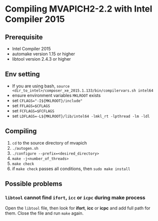 # Compiling MVAPICH2-2.2 with Intel Compiler 2015

## Prerequisite

* Intel Compiler 2015
* automake version 1.15 or higher
* libtool version 2.4.3 or higher

## Env setting

* If you are using bash, `source <dir_to_intel>/composer_xe_2015.1.133/bin/compilervars.sh intel64`
* ensure environment variables `MKLROOT` exists
* set `CFLAGS="-I${MKLROOT}/include"`
* set `FFLAGS=$CFLAGS`
* set `FCFLAGS=$FCFLAGS`
* set `LDFLAGS=-L${MKLROOT}/lib/intel64 -lmkl_rt -lpthread -lm -ldl`

## Compiling

1. `cd` to the source directory of mvapich
2. `./autogen.sh`
3. `./configure --prefix=<desired_directory>`
4. `make -j<number_of_threads>`
5. `make check`
6. if `make check` passes all conditions, then `sudo make install`

## Possible problems

### `libtool` cannot find `ifort`, `icc` or `icpc` during make process

Open the `libtool` file, then look for **ifort**, **icc** or **icpc** and add full path for them. Close the file and run `make` again.